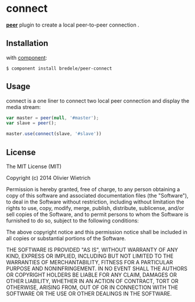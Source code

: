 connect
====

  **[peer](http://github.com/bredele/peer)** plugin to create a local peer-to-peer connection .

## Installation

with [component](http://github.com/component/component):

	$ component install bredele/peer-connect


## Usage

  connect is a one liner to connect two local peer connection and display the media stream:

```js
var master = peer(null, '#master');
var slave = peer();

master.use(connect(slave, '#slave'))
```

## License

The MIT License (MIT)

Copyright (c) 2014 Olivier Wietrich

Permission is hereby granted, free of charge, to any person obtaining a copy
of this software and associated documentation files (the "Software"), to deal
in the Software without restriction, including without limitation the rights
to use, copy, modify, merge, publish, distribute, sublicense, and/or sell
copies of the Software, and to permit persons to whom the Software is
furnished to do so, subject to the following conditions:

The above copyright notice and this permission notice shall be included in all
copies or substantial portions of the Software.

THE SOFTWARE IS PROVIDED "AS IS", WITHOUT WARRANTY OF ANY KIND, EXPRESS OR
IMPLIED, INCLUDING BUT NOT LIMITED TO THE WARRANTIES OF MERCHANTABILITY,
FITNESS FOR A PARTICULAR PURPOSE AND NONINFRINGEMENT. IN NO EVENT SHALL THE
AUTHORS OR COPYRIGHT HOLDERS BE LIABLE FOR ANY CLAIM, DAMAGES OR OTHER
LIABILITY, WHETHER IN AN ACTION OF CONTRACT, TORT OR OTHERWISE, ARISING FROM,
OUT OF OR IN CONNECTION WITH THE SOFTWARE OR THE USE OR OTHER DEALINGS IN THE
SOFTWARE.